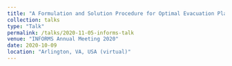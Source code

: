 ```yaml
---
title: "A Formulation and Solution Procedure for Optimal Evacuation Planning and Routing for Isolated Communities (ICEP)"
collection: talks
type: "Talk"
permalink: /talks/2020-11-05-informs-talk
venue: "INFORMS Annual Meeting 2020"
date: 2020-10-09
location: "Arlington, VA, USA (virtual)"
---
```



